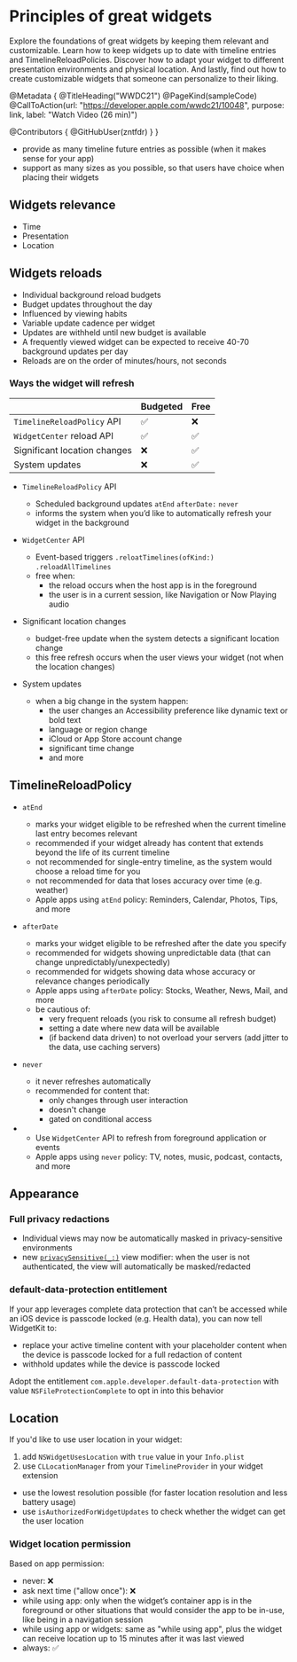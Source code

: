# Principles of great widgets

Explore the foundations of great widgets by keeping them relevant and customizable. Learn how to keep widgets up to date with timeline entries and TimelineReloadPolicies. Discover how to adapt your widget to different presentation environments and physical location. And lastly, find out how to create customizable widgets that someone can personalize to their liking.

@Metadata {
   @TitleHeading("WWDC21")
   @PageKind(sampleCode)
   @CallToAction(url: "https://developer.apple.com/wwdc21/10048", purpose: link, label: "Watch Video (26 min)")

   @Contributors {
      @GitHubUser(zntfdr)
   }
}



- provide as many timeline future entries as possible (when it makes sense for your app)
- support as many sizes as you possible, so that users have choice when placing their widgets

## Widgets relevance

- Time
- Presentation
- Location

## Widgets reloads

- Individual background reload budgets
- Budget updates throughout the day
- Influenced by viewing habits
- Variable update cadence per widget
- Updates are withheld until new budget is available
- A frequently viewed widget can be expected to receive 40-70 background updates per day
- Reloads are on the order of minutes/hours, not seconds

### Ways the widget will refresh

|    | Budgeted | Free |
| --- | --- | --- |
| `TimelineReloadPolicy` API | ✅ | ❌ |
| `WidgetCenter` reload API | ✅ | ✅ |
| Significant location changes | ❌ | ✅ |
| System updates | ❌ | ✅ |

- `TimelineReloadPolicy` API
  - Scheduled background updates `atEnd` `afterDate:` `never`
  - informs the system when you’d like to automatically refresh your widget in the background

- `WidgetCenter` API
  - Event-based triggers `.reloatTimelines(ofKind:)` `.reloadAllTimelines`
  - free when:
    - the reload occurs when the host app is in the foreground
    - the user is in a current session, like Navigation or Now Playing audio

- Significant location changes
  - budget-free update when the system detects a significant location change
  - this free refresh occurs when the user views your widget (not when the location changes)

- System updates
  - when a big change in the system happen:
    - the user changes an Accessibility preference like dynamic text or bold text
    - language or region change
    - iCloud or App Store account change
    - significant time change
    - and more

## TimelineReloadPolicy

- `atEnd`
  - marks your widget eligible to be refreshed when the current timeline last entry becomes relevant
  - recommended if your widget already has content that extends beyond the life of its current timeline
  - not recommended for single-entry timeline, as the system would choose a reload time for you
  - not recommended for data that loses accuracy over time (e.g. weather)
  - Apple apps using `atEnd` policy: Reminders, Calendar, Photos, Tips, and more

- `afterDate`
    - marks your widget eligible to be refreshed after the date you specify
    - recommended for widgets showing unpredictable data (that can change unpredictably/unexpectedly)
    - recommended for widgets showing data whose accuracy or relevance changes periodically
    - Apple apps using `afterDate` policy: Stocks, Weather, News, Mail, and more
    - be cautious of:
      - very frequent reloads (you risk to consume all refresh budget)
      - setting a date where new data will be available 
      - (if backend data driven) to not overload your servers (add jitter to the data, use caching servers)

- `never`
  - it never refreshes automatically
  - recommended for content that: 
    - only changes through user interaction
    - doesn't change 
    - gated on conditional access 

- 
  - Use `WidgetCenter` API to refresh from foreground application or events
  - Apple apps using `never` policy: TV, notes, music, podcast, contacts, and more

## Appearance 

### Full privacy redactions

- Individual views may now be automatically masked in privacy-sensitive environments
- new [`privacySensitive(_:)`][privacySensitive(_:)] view modifier: when the user is not authenticated, the view will automatically be masked/redacted

### default-data-protection entitlement

If your app leverages complete data protection that can’t be accessed while an iOS device is passcode locked (e.g. Health data), you can now tell WidgetKit to:

- replace your active timeline content with your placeholder content when the device is passcode locked for a full redaction of content
- withhold updates while the device is passcode locked

Adopt the entitlement `com.apple.developer.default-data-protection` with value `NSFileProtectionComplete` to opt in into this behavior

## Location

If you'd like to use user location in your widget:

1. add `NSWidgetUsesLocation` with `true` value in your `Info.plist`
2. use `CLLocationManager` from your `TimelineProvider` in your widget extension
  - use the lowest resolution possible (for faster location resolution and less battery usage)
  - use `isAuthorizedForWidgetUpdates` to check whether the widget can get the user location

### Widget location permission

Based on app permission:

- never: ❌
- ask next time ("allow once"): ❌
- while using app: only when the widget’s container app is in the foreground or other situations that would consider the app to be in-use, like being in a navigation session
- while using app or widgets: same as "while using app", plus the widget can receive location up to 15 minutes after it was last viewed
- always: ✅

[privacySensitive(_:)]: https://developer.apple.com/documentation/swiftui/view/privacysensitive(_:)
